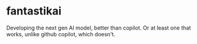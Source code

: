# fantastikai
Developing the next gen AI model, better than copilot. Or at least one that works, unlike github copilot, which doesn't.
